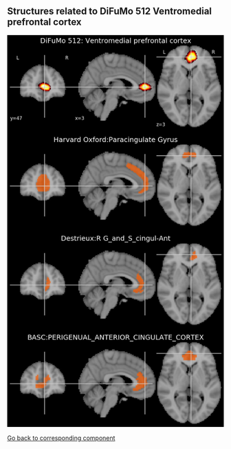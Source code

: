 


## Structures related to DiFuMo 512 Ventromedial prefrontal cortex

![51](51.jpg "Structures related to DiFuMo 512 Ventromedial prefrontal cortex")

[Go back to corresponding component](https://parietal-inria.github.io/DiFuMo/512/html/51.html)
